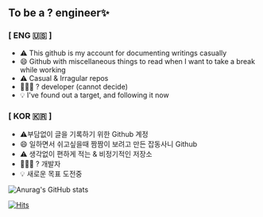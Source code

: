 ## To be a ? engineer✨
### [ ENG 🇺🇸 ]
- ⚠️ This github is my account for documenting writings casually
- 😄 Github with miscellaneous things to read when I want to take a break while working
- ⚠️ Casual & Irragular repos
- 👩🏻‍💻 ? developer (cannot decide)
- 💡 I've found out a target, and following it now

### [ KOR 🇰🇷 ]
- ⚠️부담없이 글을 기록하기 위한 Github 계정
- 😄 일하면서 쉬고싶을때 짬짬이 보려고 만든 잡동사니 Github
- ⚠️ 생각없이 편하게 적는 & 비정기적인 저장소
- 👩🏻‍💻 ? 개발자
- 💡 새로운 목표 도전중

<!--
**Astrid-DM/Astrid-DM** is a ✨ _special_ ✨ repository because its `README.md` (this file) appears on your GitHub profile.

Here are some ideas to get you started:

- 🔭 I’m currently working on ...
- 🌱 I’m currently learning ...
- 👯 I’m looking to collaborate on ...
- 🤔 I’m looking for help with ...
- 💬 Ask me about ...
- 📫 How to reach me: ...
- 😄 Pronouns: ...
- ⚡ Fun fact: ...
-->

![Anurag's GitHub stats](https://github-readme-stats.vercel.app/api?username=Astrid-DM&show_icons=true&theme=onedark)

[![Hits](https://hits.seeyoufarm.com/api/count/incr/badge.svg?url=https%3A%2F%2Fgithub.com%2FAstrid-DM%2Fhit-counter&count_bg=%2329D5CC&title_bg=%23373737&icon=&icon_color=%23D91D7F&title=Hits%E2%9D%97%EF%B8%8F&edge_flat=false)](https://hits.seeyoufarm.com)
